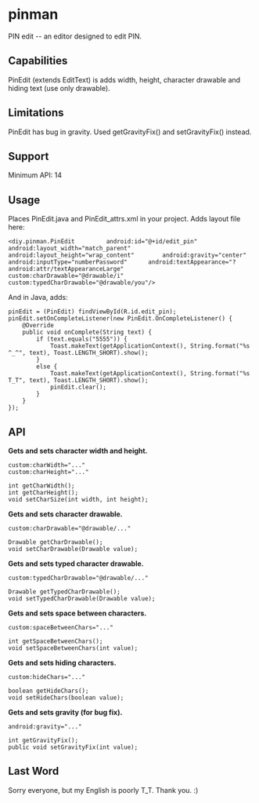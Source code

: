 # pinman
PIN edit -- an editor designed to edit PIN.


Capabilities
------------

PinEdit (extends EditText) is adds width, height, character drawable and hiding text (use only drawable).


Limitations
-----------

PinEdit has bug in gravity.  Used getGravityFix() and setGravityFix() instead.


Support
-------

Minimum API: 14


Usage
-----

Places PinEdit.java and PinEdit_attrs.xml in your project.  Adds layout file here:

	<diy.pinman.PinEdit 		android:id="@+id/edit_pin" 		android:layout_width="match_parent" 		android:layout_height="wrap_content" 		android:gravity="center" 		android:inputType="numberPassword" 		android:textAppearance="?android:attr/textAppearanceLarge" 		custom:charDrawable="@drawable/i" 		custom:typedCharDrawable="@drawable/you"/>

And in Java, adds:

	pinEdit = (PinEdit) findViewById(R.id.edit_pin);
	pinEdit.setOnCompleteListener(new PinEdit.OnCompleteListener() {
		@Override
		public void onComplete(String text) {
			if (text.equals("5555")) {
				Toast.makeText(getApplicationContext(), String.format("%s ^_^", text), Toast.LENGTH_SHORT).show();
			}
			else {
				Toast.makeText(getApplicationContext(), String.format("%s T_T", text), Toast.LENGTH_SHORT).show();
				pinEdit.clear();
			}
		}
	});


API
---

**Gets and sets character width and height.**

	custom:charWidth="..."
	custom:charHeight="..."

	int getCharWidth();
	int getCharHeight();
	void setCharSize(int width, int height);

**Gets and sets character drawable.**

	custom:charDrawable="@drawable/..."

	Drawable getCharDrawable();
	void setCharDrawable(Drawable value);

**Gets and sets typed character drawable.**

	custom:typedCharDrawable="@drawable/..."

	Drawable getTypedCharDrawable();
	void setTypedCharDrawable(Drawable value);

**Gets and sets space between characters.**

	custom:spaceBetweenChars="..."

	int getSpaceBetweenChars();
	void setSpaceBetweenChars(int value);

**Gets and sets hiding characters.**

	custom:hideChars="..."

	boolean getHideChars();
	void setHideChars(boolean value);

**Gets and sets gravity (for bug fix).**

	android:gravity="..."

	int getGravityFix();
	public void setGravityFix(int value);


Last Word
---------

Sorry everyone, but my English is poorly T_T.
Thank you. :)

